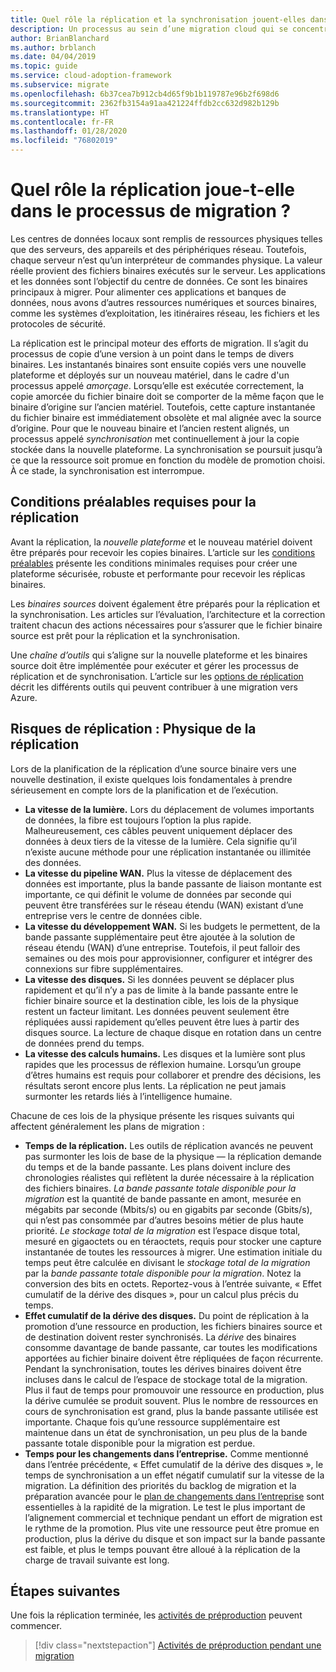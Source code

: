 ```yaml
---
title: Quel rôle la réplication et la synchronisation jouent-elles dans le processus de migration ?
description: Un processus au sein d’une migration cloud qui se concentre sur les tâches de migration des charges de travail vers le cloud.
author: BrianBlanchard
ms.author: brblanch
ms.date: 04/04/2019
ms.topic: guide
ms.service: cloud-adoption-framework
ms.subservice: migrate
ms.openlocfilehash: 6b37cea7b912cb4d65f9b1b119787e96b2f698d6
ms.sourcegitcommit: 2362fb3154a91aa421224ffdb2cc632d982b129b
ms.translationtype: HT
ms.contentlocale: fr-FR
ms.lasthandoff: 01/28/2020
ms.locfileid: "76802019"
---
```

<!-- markdownlint-disable MD026 -->

# <a name="what-role-does-replication-play-in-the-migration-process"></a>Quel rôle la réplication joue-t-elle dans le processus de migration ?

Les centres de données locaux sont remplis de ressources physiques telles que des serveurs, des appareils et des périphériques réseau. Toutefois, chaque serveur n’est qu’un interpréteur de commandes physique. La valeur réelle provient des fichiers binaires exécutés sur le serveur. Les applications et les données sont l’objectif du centre de données. Ce sont les binaires principaux à migrer. Pour alimenter ces applications et banques de données, nous avons d’autres ressources numériques et sources binaires, comme les systèmes d’exploitation, les itinéraires réseau, les fichiers et les protocoles de sécurité.

La réplication est le principal moteur des efforts de migration. Il s’agit du processus de copie d’une version à un point dans le temps de divers binaires. Les instantanés binaires sont ensuite copiés vers une nouvelle plateforme et déployés sur un nouveau matériel, dans le cadre d'un processus appelé *amorçage*. Lorsqu’elle est exécutée correctement, la copie amorcée du fichier binaire doit se comporter de la même façon que le binaire d’origine sur l’ancien matériel. Toutefois, cette capture instantanée du fichier binaire est immédiatement obsolète et mal alignée avec la source d’origine. Pour que le nouveau binaire et l’ancien restent alignés, un processus appelé *synchronisation* met continuellement à jour la copie stockée dans la nouvelle plateforme. La synchronisation se poursuit jusqu’à ce que la ressource soit promue en fonction du modèle de promotion choisi. À ce stade, la synchronisation est interrompue.

## <a name="required-prerequisites-to-replication"></a>Conditions préalables requises pour la réplication

Avant la réplication, la *nouvelle plateforme* et le nouveau matériel doivent être préparés pour recevoir les copies binaires. L’article sur les [conditions préalables](../prerequisites/index.md) présente les conditions minimales requises pour créer une plateforme sécurisée, robuste et performante pour recevoir les réplicas binaires.

Les *binaires sources* doivent également être préparés pour la réplication et la synchronisation. Les articles sur l’évaluation, l’architecture et la correction traitent chacun des actions nécessaires pour s’assurer que le fichier binaire source est prêt pour la réplication et la synchronisation.

Une *chaîne d’outils* qui s’aligne sur la nouvelle plateforme et les binaires source doit être implémentée pour exécuter et gérer les processus de réplication et de synchronisation. L’article sur les [options de réplication](./replicate-options.md) décrit les différents outils qui peuvent contribuer à une migration vers Azure.

## <a name="replication-risks---physics-of-replication"></a>Risques de réplication : Physique de la réplication

Lors de la planification de la réplication d’une source binaire vers une nouvelle destination, il existe quelques lois fondamentales à prendre sérieusement en compte lors de la planification et de l’exécution.

- **La vitesse de la lumière.** Lors du déplacement de volumes importants de données, la fibre est toujours l’option la plus rapide. Malheureusement, ces câbles peuvent uniquement déplacer des données à deux tiers de la vitesse de la lumière. Cela signifie qu’il n’existe aucune méthode pour une réplication instantanée ou illimitée des données.
- **La vitesse du pipeline WAN.** Plus la vitesse de déplacement des données est importante, plus la bande passante de liaison montante est importante, ce qui définit le volume de données par seconde qui peuvent être transférées sur le réseau étendu (WAN) existant d’une entreprise vers le centre de données cible.
- **La vitesse du développement WAN.** Si les budgets le permettent, de la bande passante supplémentaire peut être ajoutée à la solution de réseau étendu (WAN) d’une entreprise. Toutefois, il peut falloir des semaines ou des mois pour approvisionner, configurer et intégrer des connexions sur fibre supplémentaires.
- **La vitesse des disques.** Si les données peuvent se déplacer plus rapidement et qu’il n’y a pas de limite à la bande passante entre le fichier binaire source et la destination cible, les lois de la physique restent un facteur limitant. Les données peuvent seulement être répliquées aussi rapidement qu’elles peuvent être lues à partir des disques source. La lecture de chaque disque en rotation dans un centre de données prend du temps.
- **La vitesse des calculs humains.** Les disques et la lumière sont plus rapides que les processus de réflexion humaine. Lorsqu’un groupe d’êtres humains est requis pour collaborer et prendre des décisions, les résultats seront encore plus lents. La réplication ne peut jamais surmonter les retards liés à l’intelligence humaine.

Chacune de ces lois de la physique présente les risques suivants qui affectent généralement les plans de migration :

- **Temps de la réplication.** Les outils de réplication avancés ne peuvent pas surmonter les lois de base de la physique &mdash; la réplication demande du temps et de la bande passante. Les plans doivent inclure des chronologies réalistes qui reflètent la durée nécessaire à la réplication des fichiers binaires. *La bande passante totale disponible pour la migration* est la quantité de bande passante en amont, mesurée en mégabits par seconde (Mbits/s) ou en gigabits par seconde (Gbits/s), qui n’est pas consommée par d’autres besoins métier de plus haute priorité. *Le stockage total de la migration* est l’espace disque total, mesuré en gigaoctets ou en téraoctets, requis pour stocker une capture instantanée de toutes les ressources à migrer. Une estimation initiale du temps peut être calculée en divisant le *stockage total de la migration* par la *bande passante totale disponible pour la migration*. Notez la conversion des bits en octets. Reportez-vous à l’entrée suivante, « Effet cumulatif de la dérive des disques », pour un calcul plus précis du temps.
- **Effet cumulatif de la dérive des disques.** Du point de réplication à la promotion d’une ressource en production, les fichiers binaires source et de destination doivent rester synchronisés. La *dérive* des binaires consomme davantage de bande passante, car toutes les modifications apportées au fichier binaire doivent être répliquées de façon récurrente. Pendant la synchronisation, toutes les dérives binaires doivent être incluses dans le calcul de l’espace de stockage total de la migration. Plus il faut de temps pour promouvoir une ressource en production, plus la dérive cumulée se produit souvent. Plus le nombre de ressources en cours de synchronisation est grand, plus la bande passante utilisée est importante. Chaque fois qu’une ressource supplémentaire est maintenue dans un état de synchronisation, un peu plus de la bande passante totale disponible pour la migration est perdue.
- **Temps pour les changements dans l’entreprise.** Comme mentionné dans l’entrée précédente, « Effet cumulatif de la dérive des disques », le temps de synchronisation a un effet négatif cumulatif sur la vitesse de la migration. La définition des priorités du backlog de migration et la préparation avancée pour le [plan de changements dans l’entreprise](../optimize/business-change-plan.md) sont essentielles à la rapidité de la migration. Le test le plus important de l’alignement commercial et technique pendant un effort de migration est le rythme de la promotion. Plus vite une ressource peut être promue en production, plus la dérive du disque et son impact sur la bande passante est faible, et plus le temps pouvant être alloué à la réplication de la charge de travail suivante est long.

## <a name="next-steps"></a>Étapes suivantes

Une fois la réplication terminée, les [activités de préproduction](./stage.md) peuvent commencer.

> [!div class="nextstepaction"]
> [Activités de préproduction pendant une migration](./stage.md)
